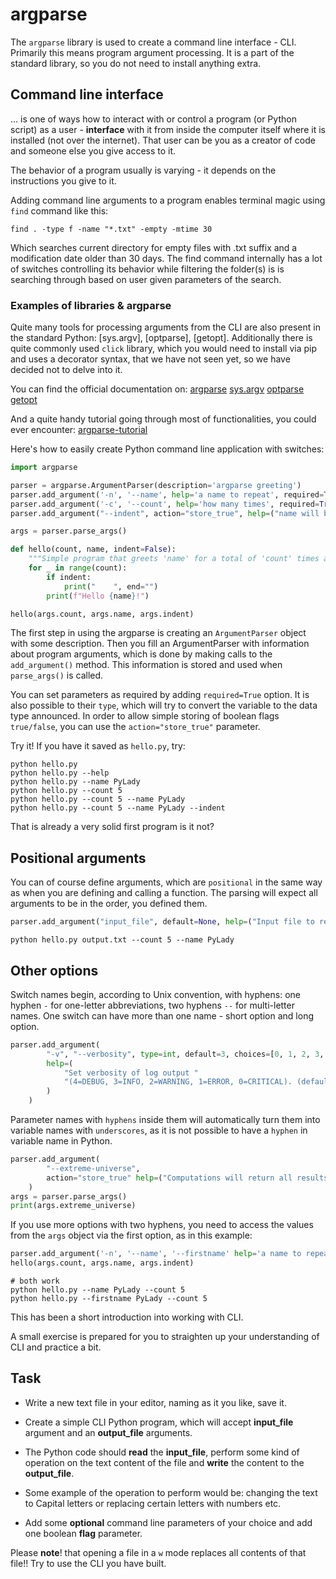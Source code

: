 argparse
========

The `argparse` library is used to create a command line interface - CLI.
Primarily this means program argument processing. It is a part of the standard library, so you do not need to
install anything extra.

## Command line interface

... is one of ways how to interact with or control a program (or Python script) as a user - **interface** with it
from inside the computer itself where it is installed (not over the internet).
That user can be you as a creator of code and someone else you give access to it.


The behavior of a program usually is varying - it depends on the instructions 
you give to it.

Adding command line arguments to a program enables terminal magic using `find` command like this:

```console
find . -type f -name "*.txt" -empty -mtime 30
```

Which searches current directory for empty files with .txt suffix and a modification date older than 30 days.
The find command internally has a lot of switches controlling its
behavior while filtering the folder(s) is is searching through
based on user given parameters of the search.

### Examples of libraries & argparse

Quite many tools for processing arguments from the CLI are also present in the standard Python:
[sys.argv], [optparse], [getopt].
Additionally there is quite commonly used `click` library, which you would need to install via pip
and uses a decorator syntax, that we have not seen yet, so we have decided not to delve into it.

You can find the official documentation on:
[argparse](https://docs.python.org/3/library/argparse.html)
[sys.argv](https://docs.python.org/3/library/sys.html#sys.argv)
[optparse](https://docs.python.org/3/library/optparse.html)
[getopt](https://docs.python.org/3/library/getopt.html)

And a quite handy tutorial going through most of functionalities, you could ever encounter:
[argparse-tutorial](https://docs.python.org/3/howto/argparse.html)

Here's how to easily create Python command line application with switches:

```python
import argparse

parser = argparse.ArgumentParser(description='argparse greeting')
parser.add_argument('-n', '--name', help='a name to repeat', required=True)
parser.add_argument('-c', '--count', help='how many times', required=True, type=int)
parser.add_argument("--indent", action="store_true", help=("name will be indented by 4 spaces"))

args = parser.parse_args()

def hello(count, name, indent=False):
    """Simple program that greets 'name' for a total of 'count' times and optionally indents."""
    for _ in range(count):
        if indent:
            print("    ", end="")
        print(f"Hello {name}!")

hello(args.count, args.name, args.indent)
```

The first step in using the argparse is creating an `ArgumentParser` object with some description.
Then you fill an ArgumentParser with information about program
arguments, which is done by making calls to the `add_argument()` method.
This information is stored and used when `parse_args()` is called.

You can set parameters as required by adding `required=True` option.
It is also possible to their `type`, which will try to convert the variable to the data type announced.
In order to allow simple storing of boolean flags `true/false`, you can use the `action="store_true"` parameter.

Try it! If you have it saved as `hello.py`, try:

```console
python hello.py
python hello.py --help
python hello.py --name PyLady
python hello.py --count 5
python hello.py --count 5 --name PyLady
python hello.py --count 5 --name PyLady --indent
```

That is already a very solid first program is it not?

## Positional arguments

You can of course define arguments, which are `positional` in the same way as when you are defining and calling
a function. The parsing will expect all arguments to be in the order, you defined them.

```python
parser.add_argument("input_file", default=None, help=("Input file to read"))
```

```console
python hello.py output.txt --count 5 --name PyLady

```

## Other options

Switch names begin, according to Unix convention, with hyphens: one hyphen `-`
for one-letter abbreviations, two hyphens `--` for multi-letter names.
One switch can have more than one name - short option and long option.

```python
parser.add_argument(
        "-v", "--verbosity", type=int, default=3, choices=[0, 1, 2, 3, 4],
        help=(
            "Set verbosity of log output "
            "(4=DEBUG, 3=INFO, 2=WARNING, 1=ERROR, 0=CRITICAL). (default: 3)"
        )
    )
```

Parameter names with `hyphens` inside them will automatically turn them into variable names 
with `underscores`, as it is not possible to have a `hyphen` in variable name in Python.

```python
parser.add_argument(
        "--extreme-universe",
        action="store_true" help=("Computations will return all results to the power of 2.")
    )
args = parser.parse_args()
print(args.extreme_universe)

```

If you use more options with two hyphens, you need to access the values from the `args`
object via the first option, as in this example:

```python
parser.add_argument('-n', '--name', '--firstname' help='a name to repeat', required=True)
hello(args.count, args.name, args.indent)
```

```console
# both work
python hello.py --name PyLady --count 5
python hello.py --firstname PyLady --count 5
```

This has been a short introduction into working with CLI.

A small exercise is prepared for you to straighten up your understanding of CLI and practice a bit.

## Task

- Write a new text file in your editor, naming as it you like, save it.

- Create a simple CLI Python program, which will accept **input_file** argument and an **output_file** arguments.

- The Python code should **read** the **input_file**, perform some kind of operation on the text content of the file and **write** the content to the **output_file**.

- Some example of the operation to perform would be: changing the text to Capital letters or replacing certain letters with numbers etc.

- Add some **optional** command line parameters of your choice and add one boolean **flag** parameter.

Please **note**! that opening a file in a `w` mode replaces all contents of that file!!
Try to use the CLI you have built.
